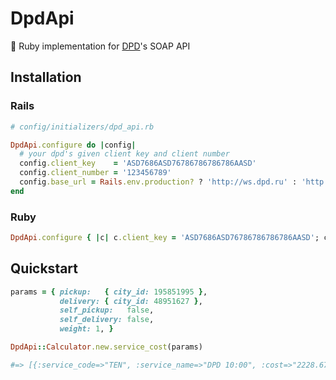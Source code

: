 DpdApi
======

:small_red_triangle_down: Ruby implementation for [DPD](http://dpd.ru)'s SOAP API

Installation
------------

### Rails

```ruby
# config/initializers/dpd_api.rb

DpdApi.configure do |config|
  # your dpd's given client key and client number
  config.client_key    = 'ASD7686ASD76786786786786AASD'
  config.client_number = '123456789'
  config.base_url = Rails.env.production? ? 'http://ws.dpd.ru' : 'http://wstest.dpd.ru'
end
```

### Ruby
```ruby
DpdApi.configure { |c| c.client_key = 'ASD7686ASD76786786786786AASD'; config.client_number = '123456789'; }
```

Quickstart
----------

```ruby
params = { pickup:   { city_id: 195851995 },
           delivery: { city_id: 48951627 },
           self_pickup:   false,
           self_delivery: false,
           weight: 1, }

DpdApi::Calculator.new.service_cost(params)

#=> [{:service_code=>"TEN", :service_name=>"DPD 10:00", :cost=>"2228.67", :days=>"4"}, {:service_code=>"DPT", :service_name=>"DPD 13:00", :cost=>"1966.47", :days=>"4"}, . . .]
```
